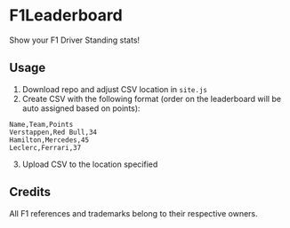# F1Leaderboard
Show your F1 Driver Standing stats!

## Usage
1. Download repo and adjust CSV location in `site.js`
2. Create CSV with the following format (order on the leaderboard will be auto assigned based on points):
```
Name,Team,Points
Verstappen,Red Bull,34
Hamilton,Mercedes,45
Leclerc,Ferrari,37
```
3. Upload CSV to the location specified


## Credits
All F1 references and trademarks belong to their respective owners.
